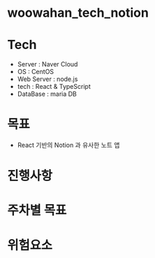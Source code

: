 # woowahan_tech_notion

# Tech
- Server : Naver Cloud
- OS : CentOS
- Web Server :  node.js
- tech : React & TypeScript 
- DataBase : maria DB

# 목표
- React 기반의 Notion 과 유사한 노트 앱 

# 진행사항

# 주차별 목표

# 위험요소
